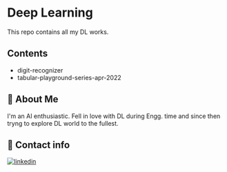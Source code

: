 
# Deep Learning

This repo contains all my DL works.


## Contents

- digit-recognizer
- tabular-playground-series-apr-2022


## 🚀 About Me
I'm an AI enthusiastic. Fell in love with DL during Engg. time and since then tryng to explore DL world to the fullest.


## 🔗 Contact info

[![linkedin](https://img.shields.io/badge/linkedin-0A66C2?style=for-the-badge&logo=linkedin&logoColor=white)](https://www.linkedin.com/in/pratik-davidson-107732215/)


